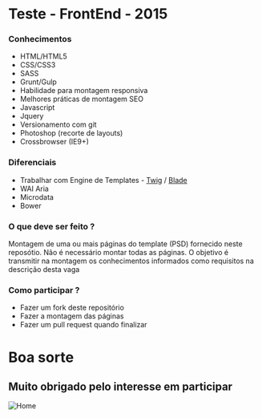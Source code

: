 # Teste - FrontEnd - 2015

### Conhecimentos
- HTML/HTML5
- CSS/CSS3
- SASS
- Grunt/Gulp
- Habilidade para montagem responsiva
- Melhores práticas de montagem SEO
- Javascript
- Jquery
- Versionamento com git
- Photoshop (recorte de layouts)
- Crossbrowser (IE9+)

### Diferenciais
- Trabalhar com Engine de Templates - [Twig](http://twig.sensiolabs.org/) / [Blade](http://laravel.com/docs/5.1/blade)
- WAI Aria
- Microdata
- Bower

### O que deve ser feito ?
Montagem de uma ou mais páginas do template (PSD) fornecido neste reposótio.
Não é necessário montar todas as páginas. O objetivo é transmitir na montagem os conhecimentos informados como requisitos na descrição desta vaga

### Como participar ?
- Fazer um fork deste repositório
- Fazer a montagem das páginas
- Fazer um pull request quando finalizar

# Boa sorte
## Muito obrigado pelo interesse em participar

![Home](https://raw.githubusercontent.com/dindigital/teste-frontend-2015/master/layouts/business-website-home-psd-template.jpg)

